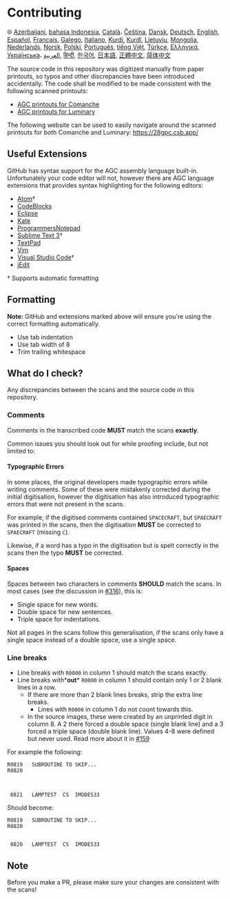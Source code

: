 # Contributing

🌐
[Azerbaijani][AZ],
[bahasa Indonesia][ID],
[Català][CA]،
[Čeština][CZ],
[Dansk][DA],
[Deutsch][DE],
[English][EN],
[Español][ES],
[Français][FR],
[Galego][GL],
[Italiano][IT],
[Kurdi][KU],
[Kurdî][KU],
[Lietuvių][LT],
[Mongolia][MN],
[Nederlands][NL],
[Norsk][NO],
[Polski][PL],
[Português][PT_BR],
[tiếng Việt][VI],
[Türkçe][TR],
[Ελληνικά][GR],
[Українська][UK]،
[العربية][AR],
[हिन्दी][HI_IN],
[한국어][KO_KR],
[日本語][JA],
[正體中文][ZH_TW],
[简体中文][ZH_CN]

[AR]:Translations/CONTRIBUTING.ar.md
[AZ]:Translations/CONTRIBUTING.az.md
[CA]:Translations/CONTRIBUTING.ca.md
[CZ]:Translations/CONTRIBUTING.cz.md
[DA]:Translations/CONTRIBUTING.da.md
[DE]:Translations/CONTRIBUTING.de.md
[EN]:CONTRIBUTING.md
[ES]:Translations/CONTRIBUTING.es.md
[FR]:Translations/CONTRIBUTING.fr.md
[GL]:Translations/CONTRIBUTING.gl.md
[GR]:Translations/CONTRIBUTING.gr.md
[HI_IN]:Translations/CONTRIBUTING.hi_in.md
[ID]:Translations/CONTRIBUTING.id.md
[IT]:Translations/CONTRIBUTING.it.md
[JA]:Translations/CONTRIBUTING.ja.md
[KO_KR]:Translations/CONTRIBUTING.ko_kr.md
[KU]:Translations/CONTRIBUTING.ku.md
[LT]:Translations/CONTRIBUTING.lt.md
[MN]:Translations/CONTRIBUTING.mn.md
[NL]:Translations/CONTRIBUTING.nl.md
[NO]:Translations/CONTRIBUTING.no.md
[PL]:Translations/CONTRIBUTING.pl.md
[PT_BR]:Translations/CONTRIBUTING.pt_br.md
[TR]:Translations/CONTRIBUTING.tr.md
[UK]:Translations/CONTRIBUTING.uk.md
[VI]:Translations/CONTRIBUTING.vi.md
[ZH_CN]:Translations/CONTRIBUTING.zh_cn.md
[ZH_TW]:Translations/CONTRIBUTING.zh_tw.md

The source code in this repository was digitized manually from paper printouts, so typos and other discrepancies have been introduced accidentally. The code shall be modified to be made consistent with the following scanned printouts:

- [AGC printouts for Comanche][8]
- [AGC printouts for Luminary][9]

The following website can be used to easily navigate around the scanned printouts for both Comanche and Luminary: https://28gpc.csb.app/

## Useful Extensions

GitHub has syntax support for the AGC assembly language built-in. Unfortunately your code editor will not, however there are AGC language extensions that provides syntax highlighting for the following editors:

- [Atom][Atom]†
- [CodeBlocks][CodeBlocks]
- [Eclipse][Eclipse]
- [Kate][Kate]
- [ProgrammersNotepad][ProgrammersNotepad]
- [Sublime Text 3][Sublime Text]†
- [TextPad][TextPad]
- [Vim][Vim]
- [Visual Studio Code][VisualStudioCode]†
- [jEdit][jEdit]

† Supports automatic formatting

[Atom]:https://github.com/Alhadis/language-agc
[CodeBlocks]:https://github.com/virtualagc/virtualagc/tree/master/Contributed/SyntaxHighlight/CodeBlocks
[Eclipse]:https://github.com/virtualagc/virtualagc/tree/master/Contributed/SyntaxHighlight/Eclipse
[Kate]:https://github.com/virtualagc/virtualagc/tree/master/Contributed/SyntaxHighlight/Kate
[ProgrammersNotepad]:https://github.com/virtualagc/virtualagc/tree/master/Contributed/SyntaxHighlight/ProgrammersNotepad
[Sublime Text]:https://github.com/jimlawton/AGC-Assembly
[TextPad]:https://github.com/virtualagc/virtualagc/tree/master/Contributed/SyntaxHighlight/TextPad
[Vim]:https://github.com/wsdjeg/vim-assembly
[VisualStudioCode]:https://github.com/wopian/agc-assembly
[jEdit]:https://github.com/virtualagc/virtualagc/tree/master/Contributed/SyntaxHighlight/jEdit

## Formatting

**Note:** GitHub and extensions marked above will ensure you're using the correct formatting automatically.

- Use tab indentation
- Use tab width of 8
- Trim trailing whitespace

## What do I check?

Any discrepancies between the scans and the source code in this repository.

### Comments

Comments in the transcribed code **MUST** match the scans **exactly**.

Common issues you should look out for while proofing include, but not limited to:

#### Typographic Errors

In some places, the original developers made typographic errors while writing comments. Some of these were mistakenly corrected during the initial digitisation, however the digitisation has also introduced typographic errors that were not present in the scans.

For example, if the digitised comments contained `SPACECRAFT`, but `SPAECRAFT` was printed in the scans, then the digitisation **MUST** be corrected to `SPAECRAFT` (missing `C`).

Likewise, if a word has a typo in the digitisation but is spelt correctly in the scans then the typo **MUST** be corrected.

#### Spaces

Spaces between two characters in comments **SHOULD** match the scans. In most cases (see the discussion in [#316][10]), this is:

- Single space for new words.
- Double space for new sentences.
- Triple space for indentations.

Not all pages in the scans follow this generalisation, if the scans only have a single space instead of a double space, use a single space.

### Line breaks

- Line breaks *with* `R0000` in column 1 should match the scans exactly.
- Line breaks *with**__out__* `R0000` in column 1 should contain only 1 or 2 blank lines in a row.
  - If there are more than 2 blank lines breaks, strip the extra line breaks.
    - Lines with `R0000` in column 1 do not count towards this.
  - In the source images, these were created by an unprinted digit in column 8. A 2 there forced a double space (single blank line) and a 3 forced a triple space (double blank line). Values 4-8 were defined but never used. Read more about it in [#159][7]

For example the following:

```plain
R0819   SUBROUTINE TO SKIP...
R0820



 0821   LAMPTEST  CS  IMODES33
```

Should become:

```plain
R0819   SUBROUTINE TO SKIP...
R0820


 0820   LAMPTEST  CS  IMODES33
```

## Note

Before you make a PR, please make sure your changes are consistent with the scans!

[0]:https://github.com/chrislgarry/Apollo-11/pull/new/master
[1]:http://www.ibiblio.org/apollo/ScansForConversion/Luminary099/
[2]:http://www.ibiblio.org/apollo/ScansForConversion/Comanche055/
[6]:https://github.com/wopian/agc-assembly#user-settings
[7]:https://github.com/chrislgarry/Apollo-11/issues/159
[8]:http://www.ibiblio.org/apollo/ScansForConversion/Comanche055/
[9]:http://www.ibiblio.org/apollo/ScansForConversion/Luminary099/
[10]:https://github.com/chrislgarry/Apollo-11/pull/316#pullrequestreview-102892741
